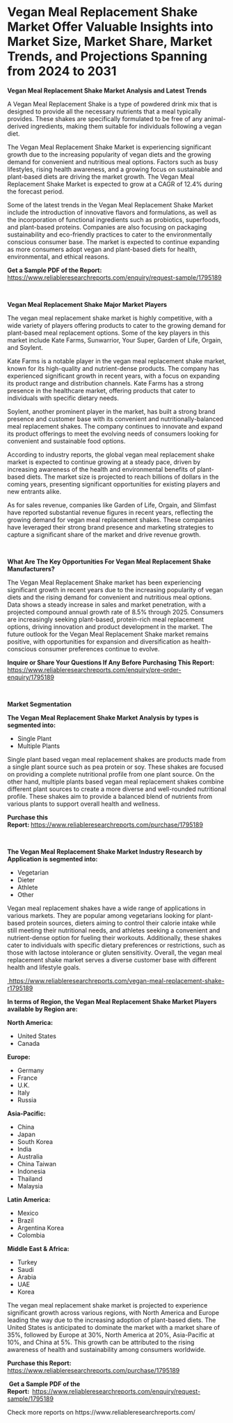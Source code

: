 <p><h1>Vegan Meal Replacement Shake Market Offer Valuable Insights into Market Size, Market Share, Market Trends, and Projections Spanning from 2024 to 2031</h1></p><p><strong>Vegan Meal Replacement Shake Market Analysis and Latest Trends</strong></p>
<p><p>A Vegan Meal Replacement Shake is a type of powdered drink mix that is designed to provide all the necessary nutrients that a meal typically provides. These shakes are specifically formulated to be free of any animal-derived ingredients, making them suitable for individuals following a vegan diet.</p><p>The Vegan Meal Replacement Shake Market is experiencing significant growth due to the increasing popularity of vegan diets and the growing demand for convenient and nutritious meal options. Factors such as busy lifestyles, rising health awareness, and a growing focus on sustainable and plant-based diets are driving the market growth. The Vegan Meal Replacement Shake Market is expected to grow at a CAGR of 12.4% during the forecast period.</p><p>Some of the latest trends in the Vegan Meal Replacement Shake Market include the introduction of innovative flavors and formulations, as well as the incorporation of functional ingredients such as probiotics, superfoods, and plant-based proteins. Companies are also focusing on packaging sustainability and eco-friendly practices to cater to the environmentally conscious consumer base. The market is expected to continue expanding as more consumers adopt vegan and plant-based diets for health, environmental, and ethical reasons.</p></p>
<p><strong>Get a Sample PDF of the Report:&nbsp;</strong> <a href="https://www.reliableresearchreports.com/enquiry/request-sample/1795189">https://www.reliableresearchreports.com/enquiry/request-sample/1795189</a></p>
<p>&nbsp;</p>
<p><strong>Vegan Meal Replacement Shake Major Market Players</strong></p>
<p><p>The vegan meal replacement shake market is highly competitive, with a wide variety of players offering products to cater to the growing demand for plant-based meal replacement options. Some of the key players in this market include Kate Farms, Sunwarrior, Your Super, Garden of Life, Orgain, and Soylent.</p><p>Kate Farms is a notable player in the vegan meal replacement shake market, known for its high-quality and nutrient-dense products. The company has experienced significant growth in recent years, with a focus on expanding its product range and distribution channels. Kate Farms has a strong presence in the healthcare market, offering products that cater to individuals with specific dietary needs.</p><p>Soylent, another prominent player in the market, has built a strong brand presence and customer base with its convenient and nutritionally-balanced meal replacement shakes. The company continues to innovate and expand its product offerings to meet the evolving needs of consumers looking for convenient and sustainable food options.</p><p>According to industry reports, the global vegan meal replacement shake market is expected to continue growing at a steady pace, driven by increasing awareness of the health and environmental benefits of plant-based diets. The market size is projected to reach billions of dollars in the coming years, presenting significant opportunities for existing players and new entrants alike.</p><p>As for sales revenue, companies like Garden of Life, Orgain, and Slimfast have reported substantial revenue figures in recent years, reflecting the growing demand for vegan meal replacement shakes. These companies have leveraged their strong brand presence and marketing strategies to capture a significant share of the market and drive revenue growth.</p></p>
<p>&nbsp;</p>
<p><strong>What Are The Key Opportunities For Vegan Meal Replacement Shake Manufacturers?</strong></p>
<p><p>The Vegan Meal Replacement Shake market has been experiencing significant growth in recent years due to the increasing popularity of vegan diets and the rising demand for convenient and nutritious meal options. Data shows a steady increase in sales and market penetration, with a projected compound annual growth rate of 8.5% through 2025. Consumers are increasingly seeking plant-based, protein-rich meal replacement options, driving innovation and product development in the market. The future outlook for the Vegan Meal Replacement Shake market remains positive, with opportunities for expansion and diversification as health-conscious consumer preferences continue to evolve.</p></p>
<p><strong>Inquire or Share Your Questions If Any Before Purchasing This Report:</strong> <a href="https://www.reliableresearchreports.com/enquiry/pre-order-enquiry/1795189">https://www.reliableresearchreports.com/enquiry/pre-order-enquiry/1795189</a></p>
<p>&nbsp;</p>
<p><strong>Market Segmentation</strong></p>
<p><strong>The Vegan Meal Replacement Shake Market Analysis by types is segmented into:</strong></p>
<p><ul><li>Single Plant</li><li>Multiple Plants</li></ul></p>
<p><p>Single plant based vegan meal replacement shakes are products made from a single plant source such as pea protein or soy. These shakes are focused on providing a complete nutritional profile from one plant source. On the other hand, multiple plants based vegan meal replacement shakes combine different plant sources to create a more diverse and well-rounded nutritional profile. These shakes aim to provide a balanced blend of nutrients from various plants to support overall health and wellness.</p></p>
<p><strong>Purchase this Report:&nbsp;</strong><a href="https://www.reliableresearchreports.com/purchase/1795189">https://www.reliableresearchreports.com/purchase/1795189</a></p>
<p>&nbsp;</p>
<p><strong>The Vegan Meal Replacement Shake Market Industry Research by Application is segmented into:</strong></p>
<p><ul><li>Vegetarian</li><li>Dieter</li><li>Athlete</li><li>Other</li></ul></p>
<p><p>Vegan meal replacement shakes have a wide range of applications in various markets. They are popular among vegetarians looking for plant-based protein sources, dieters aiming to control their calorie intake while still meeting their nutritional needs, and athletes seeking a convenient and nutrient-dense option for fueling their workouts. Additionally, these shakes cater to individuals with specific dietary preferences or restrictions, such as those with lactose intolerance or gluten sensitivity. Overall, the vegan meal replacement shake market serves a diverse customer base with different health and lifestyle goals.</p></p>
<p><a href="https://www.reliableresearchreports.com/vegan-meal-replacement-shake-r1795189">&nbsp;https://www.reliableresearchreports.com/vegan-meal-replacement-shake-r1795189</a></p>
<p><strong>In terms of Region, the Vegan Meal Replacement Shake Market Players available by Region are:</strong></p>
<p>
    <p> <strong> North America: </strong>
        <ul>
            <li>United States</li>
            <li>Canada</li>
        </ul>
        </p> 
    <p> <strong> Europe: </strong>
        <ul>
            <li>Germany</li>
            <li>France</li>
            <li>U.K.</li>
            <li>Italy</li>
            <li>Russia</li>
        </ul>
        </p> 
    <p> <strong> Asia-Pacific: </strong>
        <ul>
            <li>China</li>
            <li>Japan</li>
            <li>South Korea</li>
            <li>India</li>
            <li>Australia</li>
            <li>China Taiwan</li>
            <li>Indonesia</li>
            <li>Thailand</li>
            <li>Malaysia</li>
        </ul>
        </p> 
    <p> <strong> Latin America: </strong>
        <ul>
            <li>Mexico</li>
            <li>Brazil</li>
            <li>Argentina Korea</li>
            <li>Colombia</li>
        </ul>
        </p> 
    <p> <strong> Middle East & Africa: </strong>
        <ul>
            <li>Turkey</li>
            <li>Saudi</li>
            <li>Arabia</li>
            <li>UAE</li>
            <li>Korea</li>
        </ul>
    </p>
    </p>
<p><p>The vegan meal replacement shake market is projected to experience significant growth across various regions, with North America and Europe leading the way due to the increasing adoption of plant-based diets. The United States is anticipated to dominate the market with a market share of 35%, followed by Europe at 30%, North America at 20%, Asia-Pacific at 10%, and China at 5%. This growth can be attributed to the rising awareness of health and sustainability among consumers worldwide.</p></p>
<p><strong>Purchase this Report: </strong><a href="https://www.reliableresearchreports.com/purchase/1795189">https://www.reliableresearchreports.com/purchase/1795189</a></p>
<p>&nbsp;<strong>Get a Sample PDF of the Report:&nbsp;&nbsp;</strong><a href="https://www.reliableresearchreports.com/enquiry/request-sample/1795189">https://www.reliableresearchreports.com/enquiry/request-sample/1795189</a></p>
<p><strong></strong></p>
<p>Check more reports on https://www.reliableresearchreports.com/</p>